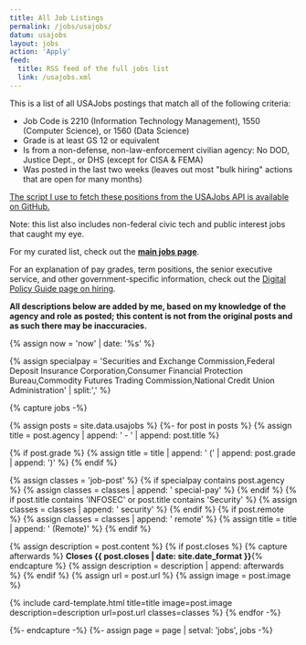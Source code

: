 ```yaml
---
title: All Job Listings
permalink: /jobs/usajobs/
datum: usajobs
layout: jobs
action: 'Apply'
feed:
  title: RSS feed of the full jobs list
  link: /usajobs.xml
---
```


This is a list of all USAJobs postings that match all of the following criteria:

* Job Code is 2210 (Information Technology Management), 1550 (Computer Science), or 1560 (Data Science)
* Grade is at least GS 12 or equivalent
* Is from a non-defense, non-law-enforcement civilian agency: No DOD, Justice Dept., or DHS (except for CISA & FEMA)
* Was posted in the last two weeks (leaves out most "bulk hiring" actions that are open for many months)

[The script I use to fetch these positions from the USAJobs API is available on GitHub.](https://github.com/krusynth/usajobs-feed)

Note: this list also includes non-federal civic tech and public interest jobs that caught my eye.

For my curated list, check out the **[main jobs page](/jobs/)**.

For an explanation of pay grades, term positions, the senior executive service, and other government-specific information, check out the [Digital Policy Guide page on hiring](https://digitalpolicy.us/policies/hiring/).

**All descriptions below are added by me, based on my knowledge of the agency and role as posted; this content is not from the original posts and as such there may be inaccuracies.**

{% assign now = 'now' | date: '%s' %}

{% assign specialpay = 'Securities and Exchange Commission,Federal Deposit Insurance Corporation,Consumer Financial Protection Bureau,Commodity Futures Trading Commission,National Credit Union Administration' | split:',' %}

{% capture jobs -%}

{% assign posts = site.data.usajobs %}
{%- for post in posts %}
  {% assign title = post.agency | append: ' - ' | append: post.title %}

  {% if post.grade %}
    {% assign title = title | append: ' (' | append: post.grade | append: ')' %}
  {% endif %}

  {% assign classes = 'job-post' %}
  {% if specialpay contains post.agency %}
    {% assign classes = classes | append: ' special-pay' %}
  {% endif %}
  {% if post.title contains 'INFOSEC' or post.title contains 'Security' %}
    {% assign classes = classes | append: ' security' %}
  {% endif %}
  {% if post.remote %}
    {% assign classes = classes | append: ' remote' %}
    {% assign title = title | append: ' (Remote)' %}
  {% endif %}

  {% assign description = post.content %}
  {% if post.closes %}
    {% capture afterwards %} **Closes {{ post.closes | date: site.date_format }}**{% endcapture %}
    {% assign description = description | append: afterwards %}
  {% endif %}
  {% assign url = post.url %}
  {% assign image = post.image %}

  {% include card-template.html
     title=title
     image=post.image
     description=description
     url=post.url
     classes=classes
%}
{% endfor -%}

{%- endcapture -%}
{%- assign page = page | setval: 'jobs', jobs -%}